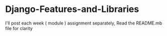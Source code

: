# Django-Features-and-Libraries
I'll post each week ( module ) assignment separately, Read the README.mb file for clarity
